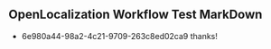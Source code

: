 ## OpenLocalization Workflow Test MarkDown
* 6e980a44-98a2-4c21-9709-263c8ed02ca9 thanks!

<!--HONumber=Aug16_HO1-->


